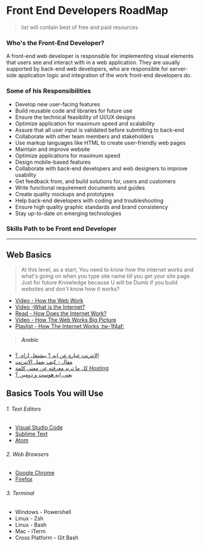 # Front End Developers RoadMap 
> list will contain best of free and paid resources

### Who's the Front-End Developer?
A front-end web developer is responsible for implementing visual elements that users see and interact with in a web application. They are usually supported by back-end web developers, who are responsible for server-side application logic and integration of the work front-end developers do.

### Some of his Responsibilities
- Develop new user-facing features
- Build reusable code and libraries for future use
- Ensure the technical feasibility of UI/UX designs
- Optimize application for maximum speed and scalability
- Assure that all user input is validated before submitting to back-end
- Collaborate with other team members and stakeholders
- Use markup languages like HTML to create user-friendly web pages
- Maintain and improve website
- Optimize applications for maximum speed
- Design mobile-based features
- Collaborate with back-end developers and web designers to improve usability
- Get feedback from, and build solutions for, users and customers
- Write functional requirement documents and guides
- Create quality mockups and prototypes
- Help back-end developers with coding and troubleshooting
- Ensure high quality graphic standards and brand consistency
- Stay up-to-date on emerging technologies

### Skills Path to be Front end Developer

------------


## Web Basics
> At this level, as a start, You need to know how the internet works and what's going on when you type site name till you get your site page.
Just for future Knowledge because U will be Dumb if you build websites and don't know how it works?
- [Video - How the Web Work](https://youtu.be/7_LPdttKXPc "Video - How the Web Work")
- [Video -What is the Internet?](https://youtu.be/Dxcc6ycZ73M "What is the Internet?")
- [Read - How Does the Internet Work?](https://web.stanford.edu/class/msande91si/www-spr04/readings/week1/InternetWhitepaper.htm "Read - How Does the Internet Work?")
- [Video - How The Web Works  Big Picture](https://youtu.be/hJHvdBlSxug "For Developers - How The Web Works  Big Picture")
- [Playlist - How The Internet Works :tw-1f4af:](https://www.youtube.com/playlist?list=PLzdnOPI1iJNfMRZm5DDxco3UdsFegvuB7 "Playlist - How The Internet Works")

> ##### Arabic 
- [الانترنت عبارة عن ايه ؟ بيشتغل ازاى ؟ ](https://www.youtube.com/watch?v=pE-LiXk1uxc&list=PLBei6dkcMlV_EZTIuaBZ1sB1T5FVmYm3e&index=5 "الانترنت عبارة عن ايه ؟ بيشتغل ازاى ؟ ")
- [مقال - كيف يعمل الانترنت](https://nasainarabic.net/main/articles/view/how-does-the-internet-work "مقال - كيف يعمل الانترنت")
- [كل ما تريد معرفته عن معنى كلمة Hosting](https://www.youtube.com/watch?v=GFwcrCQukHU&list=PLDoPjvoNmBAy0LMYbcXDxts0cRnX6bcWY&index=5 "كل ما تريد معرفته عن معنى كلمة Hosting")
- [يعنى ايه هوست و دومين ؟](https://youtu.be/9oTpx225f0Y "يعنى ايه هوست و دومين ؟")

## Basics Tools You will Use
###### 1. Text Editors
- [Visual Studio Code](https://code.visualstudio.com/ "Text Editor -  Visual Studio Code")
- [Sublime Text](https://www.sublimetext.com "Text Editor - Sublime Text")
- [Atom](https://atom.io/ "Text Editor - Atom")
###### 2. Web Browsers
- [Google Chrome](https://www.google.com/chrome/ "Web Browser -  Google Chrome")
- [Firefox](https://www.mozilla.org/en-US/firefox/new/ "Firefox")
###### 3. Terminal
- Windows - Powershell
- Linux - Zsh
- Linux - Bash
- Mac - iTerm
- Cross Platform - Git Bash

